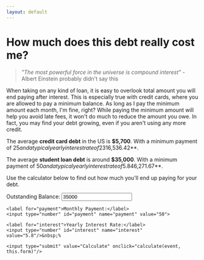 ```yaml
---
layout: default
---
```

# How much does this debt really cost me?

> *"The most powerful force in the universe is compound interest"* - Albert Einstein probably didn't say this

When taking on any kind of loan, it is easy to overlook total amount you will end paying after interest. This is especially true with credit cards, where you are allowed to pay a minimum balance. As long as I pay the minimum amount each month, I'm fine, right? While paying the minimum amount will help you avoid late fees, it won't do much to reduce the amount you owe. In fact, you may find your debt growing, even if you aren't using any more credit.

The average **credit card debt** in the US is **$5,700**. With a minimum payment of $25 and a typical yearly interest rate of 23%, you will NEVER pay down your debt. After 5 years your debt will have grown to **$16,536.42**.

The average **student loan debt** is around **$35,000**. With a minimum payment of $50 and a typical yearly interest rate of 5.8%, you will NEVER pay down your debt. After 5 years your debt will have grown to **$46,271.67**.

Use the calculator below to find out how much you'll end up paying for your debt.

<form>
    <label for="balance">Outstanding Balance:</label>
    <input type="number" id="balance" name="balance" value="35000">

    <label for="payment">Monthly Payment:</label>
    <input type="number" id="payment" name="payment" value="50">

    <label for="interest">Yearly Interest Rate:</label>
    <input type="number" id="interest" name="interest" value="5.8"/>&nbsp;%
    
    <input type="submit" value="Calculate" onclick="calculate(event, this.form)"/>
</form>

<script>
    let node;
    
    function calculate(event, data) {
        event.preventDefault();
        if (node) {
            node.remove();
        }
        let monthly = parseFloat(data.payment.value);
        let initial_balance = balance = parseFloat(data.balance.value);
        let interest = ( (parseFloat(data.interest.value) / 12) / 100 )
        let new_balance = balance * (interest + 1);

        if (new_balance - balance >= monthly) {
            let ending_balance = balance + get_balance_after_months(12 * 5, balance, interest, monthly);

            let total_paid = monthly * 60;
            node = document.createElement("p")
            node.innerHTML = `Your balance is growing faster than your payment amount. You will never pay off your debt at this rate! After 5 years, after paying <b>$${total_paid}</b> in interest, your balance have grown to <b>$${ending_balance.toFixed(2)}</b>`
            document.body.appendChild(node);
            return;
        }

        let total_interest = 0;
        let months = 0;

        while (balance > 0) {
            let interest_amt = balance * interest;
            console.log(interest_amt)
            total_interest += interest_amt;
            balance = balance + interest_amt - monthly;
            months++
        }

        node = document.createElement("p")
        node.innerHTML =
            `<div>
                It will take you <b>${months}</b> months to pay off your balance.<br/>
                On top of the original balance of <b>$${initial_balance}</b>,
                you will pay an additional <i><b>$${total_interest.toFixed(2)}</b> in interest!</i>
            </div>`
        document.body.appendChild(node);
    }

    function get_balance_after_months(num_months, balance, interest, monthly) {
        let total_interest = 0;
        let months = 0;

        while (months < num_months) {
            let interest_amt = balance * interest;
            console.log(interest_amt)
            total_interest += interest_amt;
            balance = balance + interest_amt - monthly;
            months++
        }

        return total_interest;
    }
</script>